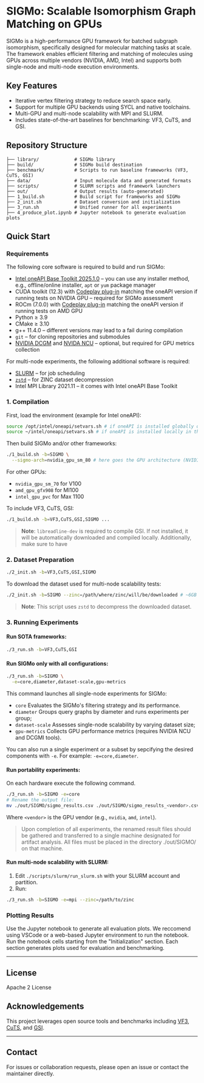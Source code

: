 # SIGMo: Scalable Isomorphism Graph Matching on GPUs

SIGMo is a high-performance GPU framework for batched subgraph isomorphism, specifically designed for molecular matching tasks at scale. The framework enables efficient filtering and matching of molecules using GPUs across multiple vendors (NVIDIA, AMD, Intel) and supports both single-node and multi-node execution environments.

## Key Features

- Iterative vertex filtering strategy to reduce search space early.
- Support for multiple GPU backends using SYCL and native toolchains.
- Multi-GPU and multi-node scalability with MPI and SLURM.
- Includes state-of-the-art baselines for benchmarking: VF3, CuTS, and GSI.

## Repository Structure

```
├── library/             # SIGMo library
├── build/               # SIGMo build destination
├── benchmark/           # Scripts to run baseline frameworks (VF3, CuTS, GSI)
├── data/                # Input molecule data and generated formats
├── scripts/             # SLURM scripts and framework launchers
├── out/                 # Output results (auto-generated)
├── 1_build.sh           # Build script for frameworks and SIGMo
├── 2_init.sh            # Dataset conversion and initialization
├── 3_run.sh             # Unified runner for all experiments
├── 4_produce_plot.ipynb # Jupyter notebook to generate evaluation plots
```

## Quick Start

### Requirements

The following core software is required to build and run SIGMo:
- [Intel oneAPI Base Toolkit 2025.1.0](https://www.intel.com/content/www/us/en/developer/tools/oneapi/base-toolkit-download.html?packages=oneapi-toolkit&oneapi-toolkit-os=linux) – you can use any installer method, e.g., offline/online installer, `apt` or `yum` package manager
- CUDA toolkit (12.3) with [Codeplay plug-in](https://developer.codeplay.com/products/oneapi/nvidia/download) matching the oneAPI version if running tests on NVIDIA GPU – required for SIGMo assessment 
- ROCm (7.0.0) with [Codeplay plug-in](https://developer.codeplay.com/products/oneapi/amd/download) matching the oneAPI version if running tests on AMD GPU
- Python ≥ 3.9
- CMake ≥ 3.10
- g++ 11.4.0 – different versions may lead to a fail during compilation
- `git` – for cloning repositories and submodules
- [NVIDIA DCGM](https://developer.nvidia.com/dcgm) and [NVIDA NCU](https://developer.nvidia.com/nsight-compute) – optional, but required for GPU metrics collection

For multi-node experiments, the following additional software is required:
- [SLURM](https://slurm.schedmd.com/) – for job scheduling
- [`zstd`](https://github.com/facebook/zstd) – for ZINC dataset decompression
- Intel MPI Library 2021.11 – it comes with Intel oneAPI Base Toolkit

### 1. Compilation

First, load the environment (example for Intel oneAPI):

```bash
source /opt/intel/oneapi/setvars.sh # if oneAPI is installed globally on the machine
source ~/intel/oneapi/setvars.sh # if oneAPI is installed locally in the user home directory
```

Then build SIGMo and/or other frameworks:

```bash
./1_build.sh -b=SIGMO \
  --sigmo-arch=nvidia_gpu_sm_80 # here goes the GPU architecture (NVIDIA A100)
```

For other GPUs:

- `nvidia_gpu_sm_70` for V100
- `amd_gpu_gfx908` for MI100
- `intel_gpu_pvc` for Max 1100

To include VF3, CuTS, GSI:

```bash
./1_build.sh -b=VF3,CuTS,GSI,SIGMO ...
```
> __Note__: `libreadline-dev` is required to compile GSI. If not installed, it will be automatically downloaded and compiled locally.
> Additionally, make sure to have 

### 2. Dataset Preparation

```bash
./2_init.sh -b=VF3,CuTS,GSI,SIGMO
```

To download the dataset used for multi-node scalability tests:

```bash
./2_init.sh -b=SIGMO --zinc=/path/where/zinc/will/be/downloaded # ~6GB of compressed dataset
```
> __Note__: This script uses `zstd` to decompress the downloaded dataset.

### 3. Running Experiments

#### Run SOTA frameworks:

```bash
./3_run.sh -b=VF3,CuTS,GSI
```

#### Run SIGMo only with all configurations:

```bash
./3_run.sh -b=SIGMO \
  -e=core,diameter,dataset-scale,gpu-metrics
```
This command launches all single-node experiments for SIGMo:
- `core` Evaluates the SIGMo's filtering strategy and its performance.
- `diameter` Groups query graphs by diameter and runs experiments per group;
- `dataset-scale` Assesses single-node scalability by varying dataset size;
- `gpu-metrics` Collects GPU performance metrics (requires NVIDIA NCU and DCGMI tools).

You can also run a single experiment or a subset by sepcifying the desired components with `-e`. For example: `-e=core,diameter`.

#### Run portability experiments:
On each hardware execute the following command.
```bash
./3_run.sh -b=SIGMO -e=core
# Rename the output file:
mv ./out/SIGMO/sigmo_results.csv ./out/SIGMO/sigmo_results_<vendor>.csv
```
Where `<vendor>` is the GPU vendor (e.g., `nvidia`, `amd`, `intel`).
> Upon completion of all experiments, the renamed result files should be gathered and transferred to a single machine designated for artifact analysis. All files must be placed in the directory ./out/SIGMO/ on that machine.

#### Run multi-node scalability with SLURM:

1. Edit `./scripts/slurm/run_slurm.sh` with your SLURM account and partition.
2. Run:

```bash
./3_run.sh -b=SIGMO -e=mpi --zinc=/path/to/zinc
```

### Plotting Results

Use the Jupyter notebook to generate all evaluation plots. We reccomend using VSCode or a web-based Jupyter environment to run the notebook.
Run the notebook cells starting from the "Initialization" section. Each section generates plots used for evaluation and benchmarking.

---

## License

Apache 2 License

## Acknowledgements

This project leverages open source tools and benchmarks including [VF3](https://github.com/MiviaLab/vf3lib), [CuTS](https://dl.acm.org/doi/10.1145/3458817.3476214), and [GSI](https://ieeexplore.ieee.org/document/9101348).

---

## Contact

For issues or collaboration requests, please open an issue or contact the maintainer directly.

